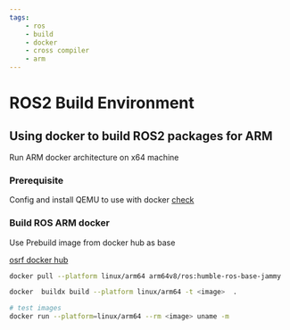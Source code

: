 ```yaml
---
tags:
    - ros
    - build
    - docker
    - cross compiler
    - arm
---
```


# ROS2 Build Environment

## Using docker to build ROS2 packages for ARM

Run ARM docker architecture on x64 machine

### Prerequisite
Config and install QEMU to use with docker [check](https://robobe.github.io/new_blog/DevOps/docker/docker_build_arm/)

### Build ROS ARM docker
Use Prebuild image from docker hub as base

[osrf docker hub](https://hub.docker.com/r/arm64v8/ros)

```bash title="pull"
docker pull --platform linux/arm64 arm64v8/ros:humble-ros-base-jammy
```

```bash title="build"
docker  buildx build --platform linux/arm64 -t <image>  .
```

```bash title="run"
# test images
docker run --platform=linux/arm64 --rm <image> uname -m 
```